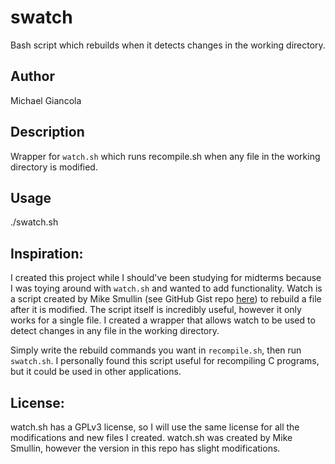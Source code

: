 # swatch
Bash script which rebuilds when it detects changes in the working directory.

## Author
Michael Giancola

## Description
Wrapper for ```watch.sh``` which runs recompile.sh when any file in the working directory is modified.

## Usage
./swatch.sh

## Inspiration:
I created this project while I should've been studying for midterms because I was toying around with ```watch.sh``` and wanted to add functionality. Watch is a script created by Mike Smullin (see GitHub Gist repo [here](https://gist.github.com/mikesmullin/6401258)) to rebuild a file after it is modified. The script itself is incredibly useful, however it only works for a single file. I created a wrapper that allows watch to be used to detect changes in any file in the working directory.

Simply write the rebuild commands you want in ```recompile.sh```, then run ```swatch.sh```. I personally found this script useful for recompiling C programs, but it could be used in other applications.

## License:
watch.sh has a GPLv3 license, so I will use the same license for all the modifications and new files I created. watch.sh was created by Mike Smullin, however the version in this repo has slight modifications.
